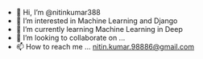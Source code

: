 - 👋 Hi, I’m @nitinkumar388
- 👀 I’m interested in Machine Learning and Django
- 🌱 I’m currently learning Machine Learning in Deep
- 💞️ I’m looking to collaborate on ...
- 📫 How to reach me ... nitin.kumar.98886@gmail.com

<!---
nitinkumar388/nitinkumar388 is a ✨ special ✨ repository because its `README.md` (this file) appears on your GitHub profile.
You can click the Preview link to take a look at your changes.
--->
